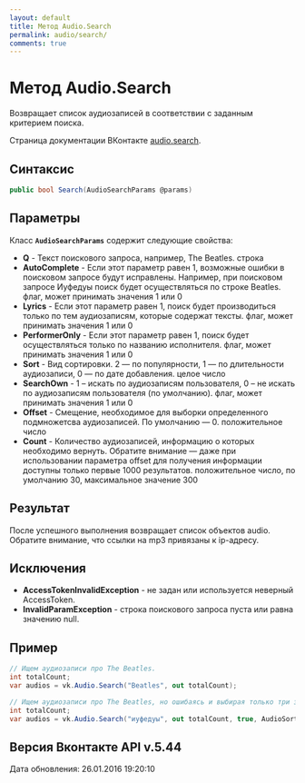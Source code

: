 ```yaml
---
layout: default
title: Метод Audio.Search
permalink: audio/search/
comments: true
---
```

# Метод Audio.Search
Возвращает список аудиозаписей в соответствии с заданным критерием поиска.

Страница документации ВКонтакте [audio.search](https://vk.com/dev/audio.search).
## Синтаксис
``` csharp
public bool Search(AudioSearchParams @params)
```

## Параметры
Класс **`AudioSearchParams`** содержит следующие свойства:

+ **Q** - Текст поискового запроса, например, The Beatles. строка
+ **AutoComplete** - Если этот параметр равен 1, возможные ошибки в поисковом запросе будут исправлены. Например, при поисковом запросе Иуфедуы поиск будет осуществляться по строке Beatles. флаг, может принимать значения 1 или 0
+ **Lyrics** - Если этот параметр равен 1, поиск будет производиться только по тем аудиозаписям, которые содержат тексты. флаг, может принимать значения 1 или 0
+ **PerformerOnly** - Если этот параметр равен 1, поиск будет осуществляться только по названию исполнителя. флаг, может принимать значения 1 или 0
+ **Sort** - Вид сортировки. 2 — по популярности, 1 — по длительности аудиозаписи, 0 — по дате добавления. целое число
+ **SearchOwn** - 1 – искать по аудиозаписям пользователя, 0 – не искать по аудиозаписям пользователя (по умолчанию). флаг, может принимать значения 1 или 0
+ **Offset** - Смещение, необходимое для выборки определенного подмножетсва аудиозаписей. По умолчанию — 0. положительное число
+ **Count** - Количество аудиозаписей, информацию о которых необходимо вернуть. Обратите внимание — даже при использовании параметра offset для получения информации доступны только первые 1000 результатов. 
 положительное число, по умолчанию 30, максимальное значение 300

## Результат
После успешного выполнения возвращает список объектов audio. Обратите внимание, что ссылки на mp3 привязаны к ip-адресу.

## Исключения
+ **AccessTokenInvalidException** - не задан или используется неверный AccessToken.
+ **InvalidParamException** - строка поискового запроса пуста или равна значению null.

## Пример
```csharp
// Ищем аудиозаписи про The Beatles.
int totalCount;
var audios = vk.Audio.Search("Beatles", out totalCount);

// Ищем аудиозаписи про The Beatles, но ошибаясь и выбирая только три записи начиная с пятой, сортированных по длительности.
int totalCount;
var audios = vk.Audio.Search("иуфедуы", out totalCount, true, AudioSort.Duration, true, 3, 5);
```

## Версия Вконтакте API v.5.44
Дата обновления: 26.01.2016 19:20:10
